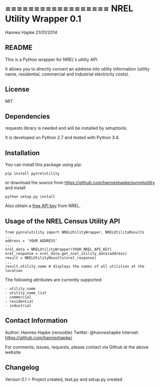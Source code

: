 ==================
NREL Utility Wrapper 0.1
==================
Hannes Hapke
21/01/2014


README
------
This is a Python wrapper for NREL's utility API.

It allows you to directly convert an address into
utility information (utility name, residential,
commercial and industrial electricity costs).

License
------
MIT

Dependencies
------------
requests library is needed and will be installed by setuptools.

It is developed on Python 2.7 and tested with Python 3.4.


Installation
------------
You can install this package using pip:

    pip install pynrelutility

or download the source from https://github.com/hanneshapke/pynrelutility and install

    python setup.py install

Also obtain a [free API key](https://developer.nrel.gov/signup) from NREL.


Usage of the NREL Census Utility  API
-------------------------------------

    from pynrelutility import NRELUtilityWrapper, NRELUtilityResults
    ...
    address = 'YOUR ADDRESS'
    ...
    nrel_data = NRELUtilityWrapper(YOUR_NREL_API_KEY)
    nrel_response = nrel_data.get_nrel_utility_data(address)
    result = NRELUtilityResults(nrel_response)
    ...
    result.utility_name # displays the names of all utilities at the location

The following attributes are currently supported:

    - utility_name
    - utility_name_list
    - commercial
    - residential
    - industrial


Contact Information
-------------------
Author: Hannes Hapke (renooble)
Twitter: @hanneshapke
Internet: https://github.com/hanneshapke/

For comments, issues, requests, please contact via Github at the above website


Changelog
---------
Version 0.1   > Project created, test.py and setup.py created



